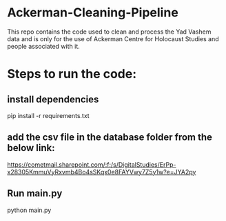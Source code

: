 # Ackerman-Cleaning-Pipeline
This repo contains the code used to clean and process the Yad Vashem data and is only for the use of Ackerman Centre for Holocaust Studies and people associated with it. 


# Steps to run the code: 

## install dependencies 

pip install -r requirements.txt

## add the csv file in the database folder from the below link: 

https://cometmail.sharepoint.com/:f:/s/DigitalStudies/ErPp-x28305KmmuVyRxvmb4Bo4sSKqx0e8FAYVwy7Z5y1w?e=JYA2py

## Run main.py 

python main.py
